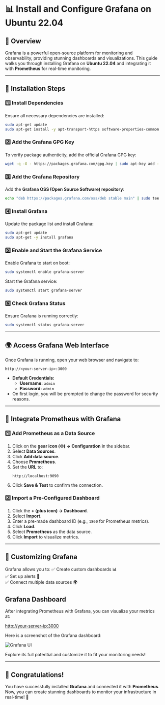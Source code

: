 # 📊 Install and Configure Grafana on Ubuntu 22.04

## 📖 Overview
Grafana is a powerful open-source platform for monitoring and observability, providing stunning dashboards and visualizations. This guide walks you through installing Grafana on **Ubuntu 22.04** and integrating it with **Prometheus** for real-time monitoring.

---

## 🚀 Installation Steps

### 1️⃣ Install Dependencies
Ensure all necessary dependencies are installed:
```sh
sudo apt-get update
sudo apt-get install -y apt-transport-https software-properties-common
```

### 2️⃣ Add the Grafana GPG Key
To verify package authenticity, add the official Grafana GPG key:
```sh
wget -q -O - https://packages.grafana.com/gpg.key | sudo apt-key add -
```

### 3️⃣ Add the Grafana Repository
Add the **Grafana OSS (Open Source Software) repository**:
```sh
echo "deb https://packages.grafana.com/oss/deb stable main" | sudo tee -a /etc/apt/sources.list.d/grafana.list
```

### 4️⃣ Install Grafana
Update the package list and install Grafana:
```sh
sudo apt-get update
sudo apt-get -y install grafana
```

### 5️⃣ Enable and Start the Grafana Service
Enable Grafana to start on boot:
```sh
sudo systemctl enable grafana-server
```
Start the Grafana service:
```sh
sudo systemctl start grafana-server
```

### 6️⃣ Check Grafana Status
Ensure Grafana is running correctly:
```sh
sudo systemctl status grafana-server
```

---

## 🌍 Access Grafana Web Interface
Once Grafana is running, open your web browser and navigate to:
```
http://<your-server-ip>:3000
```
- **Default Credentials:**
  - **Username:** `admin`
  - **Password:** `admin`
- On first login, you will be prompted to change the password for security reasons.

---

## 🔗 Integrate Prometheus with Grafana
### 1️⃣ Add Prometheus as a Data Source
1. Click on the **gear icon (⚙️) → Configuration** in the sidebar.
2. Select **Data Sources**.
3. Click **Add data source**.
4. Choose **Prometheus**.
5. Set the **URL** to:
   ```
   http://localhost:9090
   ```
6. Click **Save & Test** to confirm the connection.

### 2️⃣ Import a Pre-Configured Dashboard
1. Click the **+ (plus icon) → Dashboard**.
2. Select **Import**.
3. Enter a pre-made dashboard ID (e.g., `1860` for Prometheus metrics).
4. Click **Load**.
5. Select **Prometheus** as the data source.
6. Click **Import** to visualize metrics.

---

## 🎨 Customizing Grafana
Grafana allows you to:
✅ Create custom dashboards 📊  
✅ Set up alerts 🚨  
✅ Connect multiple data sources 🌍  

## Grafana Dashboard

After integrating Prometheus with Grafana, you can visualize your metrics at:

[http://your-server-ip:3000](http://your-server-ip:3000)

Here is a screenshot of the Grafana dashboard:

![Grafana UI](https://imgur.com/QQ5mdmG.png)


Explore its full potential and customize it to fit your monitoring needs!

---

## 🎉 Congratulations!
You have successfully installed **Grafana** and connected it with **Prometheus**. Now, you can create stunning dashboards to monitor your infrastructure in real-time! 🚀
